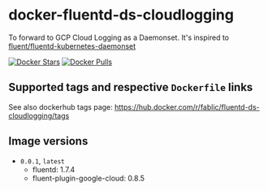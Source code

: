 # docker-fluentd-ds-cloudlogging

To forward to GCP Cloud Logging as a Daemonset. It's inspired to [fluent/fluentd-kubernetes-daemonset](https://github.com/fluent/fluentd-kubernetes-daemonset)

[![Docker Stars](https://img.shields.io/docker/stars/fablic/fluentd-ds-cloudlogging.svg)](https://hub.docker.com/r/hiiiide/fluentd-ds-cloudlogging)
[![Docker Pulls](https://img.shields.io/docker/pulls/fablic/fluentd-ds-cloudlogging.svg)](https://hub.docker.com/r/hiiiide/fluentd-ds-cloudlogging)

## Supported tags and respective `Dockerfile` links

See also dockerhub tags page: https://hub.docker.com/r/fablic/fluentd-ds-cloudlogging/tags

## Image versions

- `0.0.1`, `latest`
  - fluentd: 1.7.4
  - fluent-plugin-google-cloud: 0.8.5
